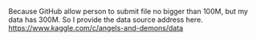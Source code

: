 Because GitHub allow person to submit file no bigger than 100M, but my data has 300M.
So I provide the data source address here.
https://www.kaggle.com/c/angels-and-demons/data
